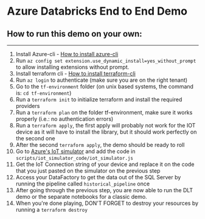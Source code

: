 # Azure Databricks End to End Demo


## How to run this demo on your own:
---

1. Install Azure-cli - [How to install azure-cli](https://learn.microsoft.com/en-us/cli/azure/install-azure-cli)
2. Run `az config set extension.use_dynamic_install=yes_without_prompt` to allow installing extensions without prompt.
3. Install terraform cli - [How to install terraform-cli](https://developer.hashicorp.com/terraform/tutorials/aws-get-started/install-cli)
4. Run `az login` to authenticate (make sure you are on the right tenant)
5. Go to the `tf-environment` folder (on unix based systems, the command is: `cd tf-environment`)
6. Run a `terraform init` to initialize terraform and install the required providers
7. Run a `terraform plan` on the folder tf-environment, make sure it works properly (i.e.: no authentication errors)
8. Run a `terraform apply`, the first apply will probably not work for the IOT device as it will have to install the library, but it should work perfectly on the second one
9. After the second `terraform apply`, the demo should be ready to roll
10. Go to [Azure's IoT simulator](https://azure-samples.github.io/raspberry-pi-web-simulator/) and add the code in `scripts/iot_simulator_code/iot_simulator.js`
11. Get the IoT Connection string of your device and replace it on the code that you just pasted on the simulator on the previous step
12. Access your DataFactory to get the data out of the SQL Server by running the pipeline called `historical_pipeline` once
13. After going through the previous step, you are now able to run the DLT demo or the separate notebooks for a classic demo. 
14. When you're done playing, DON'T FORGET to destroy your resources by running a `terraform destroy`
